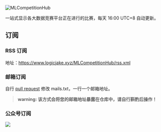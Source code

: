 ![MLCompetitionHub](https://github.com/LogicJake/MLCompetitionHub/workflows/MLCompetitionHub/badge.svg?branch=master) 

 
一站式显示各大数据竞赛平台正在进行的比赛，每天 16:00 UTC+8 自动更新。  

## 订阅

### RSS 订阅
地址：https://www.logicjake.xyz/MLCompetitionHub/rss.xml
### 邮箱订阅
自行 [pull request](https://github.com/LogicJake/MLCompetitionHub/pulls) 修改 mails.txt，一行一个邮箱地址。
> **warning: 该方式会将您的邮箱地址暴露在仓库中，请自行斟酌后操作！**
### 公众号订阅
![](http://pic.logicjake.xyz/qrcode_wechat.jpg)
